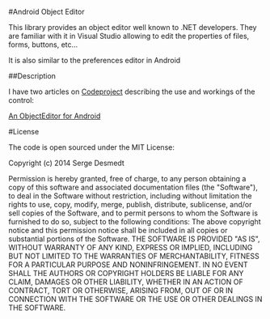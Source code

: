 #Android Object Editor

This library provides an object editor well known to .NET developers. They are familiar with it in Visual Studio allowing to edit the properties of files, forms, buttons, etc...

It is also similar to the preferences editor in Android


##Description

I have two articles on [Codeproject](http://www.codeproject.com/) describing the use and workings of the control:

[An ObjectEditor for Android](http://www.codeproject.com/Articles/680126/An-ObjectEditor-for-Android)


#License

The code is open sourced under the MIT License:

Copyright (c) 2014 Serge Desmedt

Permission is hereby granted, free of charge, to any person obtaining a copy of this software and associated documentation files (the "Software"), to deal in the Software without restriction, including without limitation the rights to use, copy, modify, merge, publish, distribute, sublicense, and/or sell copies of the Software, and to permit persons to whom the Software is furnished to do so, subject to the following conditions:
The above copyright notice and this permission notice shall be included in all copies or substantial portions of the Software.
THE SOFTWARE IS PROVIDED "AS IS", WITHOUT WARRANTY OF ANY KIND, EXPRESS OR IMPLIED, INCLUDING BUT NOT LIMITED TO THE WARRANTIES OF MERCHANTABILITY, FITNESS FOR A PARTICULAR PURPOSE AND NONINFRINGEMENT. IN NO EVENT SHALL THE AUTHORS OR COPYRIGHT HOLDERS BE LIABLE FOR ANY CLAIM, DAMAGES OR OTHER LIABILITY, WHETHER IN AN ACTION OF CONTRACT, TORT OR OTHERWISE, ARISING FROM, OUT OF OR IN CONNECTION WITH THE SOFTWARE OR THE USE OR OTHER DEALINGS IN THE SOFTWARE.